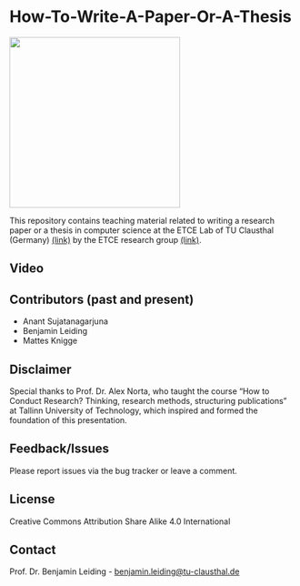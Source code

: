 # How-To-Write-A-Paper-Or-A-Thesis
<img src="https://www.presse.tu-clausthal.de/fileadmin/Presse/images/Corporate_Design/Logo/Logo_TUC_en_CMYK.jpg" width="300">

This repository contains teaching material related to writing a research paper or a thesis in computer science at the ETCE Lab of TU Clausthal (Germany) [(link)](https://www.isse.tu-clausthal.de/en/) by the ETCE research group [(link)](https://etce-lab.com).

## Video


## Contributors (past and present)
- Anant Sujatanagarjuna
- Benjamin Leiding
- Mattes Knigge
  
## Disclaimer
Special thanks to Prof. Dr. Alex Norta, who taught the course “How to Conduct Research? Thinking, research methods, structuring publications” at Tallinn University of Technology, which inspired and formed the foundation of this presentation.

## Feedback/Issues
Please report issues via the bug tracker or leave a comment.

## License
Creative Commons Attribution Share Alike 4.0 International

## Contact
Prof. Dr. Benjamin Leiding - benjamin.leiding@tu-clausthal.de
